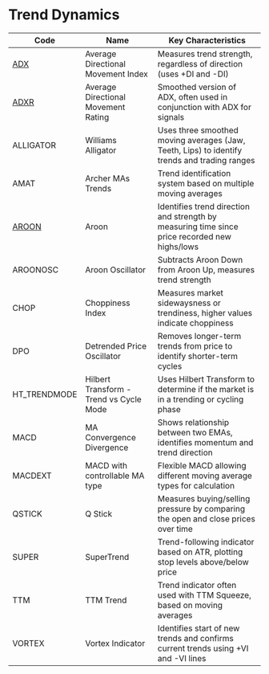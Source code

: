 # Trend Dynamics

| Code | Name | Key Characteristics |
| ------------ | --------------------------------------- | --------------------------------------------------------------------------------------- |
| [ADX](/indicators/dynamics/adx.md) | Average Directional Movement Index | Measures trend strength, regardless of direction (uses +DI and -DI) |
| [ADXR](/indicators/dynamics/adxr.md) | Average Directional Movement Rating | Smoothed version of ADX, often used in conjunction with ADX for signals |
| ALLIGATOR | Williams Alligator | Uses three smoothed moving averages (Jaw, Teeth, Lips) to identify trends and trading ranges |
| AMAT | Archer MAs Trends | Trend identification system based on multiple moving averages |
| [AROON](/indicators/dynamics/aroon.md) | Aroon | Identifies trend direction and strength by measuring time since price recorded new highs/lows |
| AROONOSC | Aroon Oscillator | Subtracts Aroon Down from Aroon Up, measures trend strength |
| CHOP | Choppiness Index | Measures market sidewaysness or trendiness, higher values indicate choppiness |
| DPO | Detrended Price Oscillator | Removes longer-term trends from price to identify shorter-term cycles |
| HT_TRENDMODE | Hilbert Transform - Trend vs Cycle Mode | Uses Hilbert Transform to determine if the market is in a trending or cycling phase |
| MACD | MA Convergence Divergence | Shows relationship between two EMAs, identifies momentum and trend direction |
| MACDEXT | MACD with controllable MA type | Flexible MACD allowing different moving average types for calculation |
| QSTICK | Q Stick | Measures buying/selling pressure by comparing the open and close prices over time |
| SUPER | SuperTrend | Trend-following indicator based on ATR, plotting stop levels above/below price |
| TTM | TTM Trend | Trend indicator often used with TTM Squeeze, based on moving averages |
| VORTEX | Vortex Indicator | Identifies start of new trends and confirms current trends using +VI and -VI lines |

